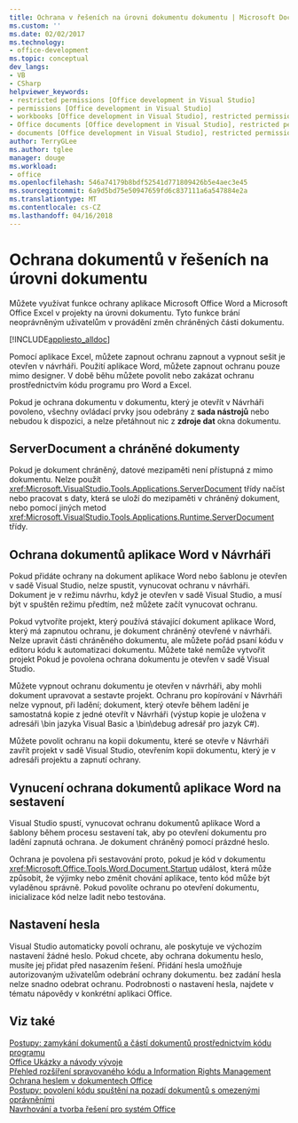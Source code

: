 ```yaml
---
title: Ochrana v řešeních na úrovni dokumentu dokumentu | Microsoft Docs
ms.custom: ''
ms.date: 02/02/2017
ms.technology:
- office-development
ms.topic: conceptual
dev_langs:
- VB
- CSharp
helpviewer_keywords:
- restricted permissions [Office development in Visual Studio]
- permissions [Office development in Visual Studio]
- workbooks [Office development in Visual Studio], restricted permissions
- Office documents [Office development in Visual Studio], restricted permissions
- documents [Office development in Visual Studio], restricted permissions
author: TerryGLee
ms.author: tglee
manager: douge
ms.workload:
- office
ms.openlocfilehash: 546a74179b8bdf52541d771809426b5e4aec3e45
ms.sourcegitcommit: 6a9d5bd75e50947659fd6c837111a6a547884e2a
ms.translationtype: MT
ms.contentlocale: cs-CZ
ms.lasthandoff: 04/16/2018
---
```

# <a name="document-protection-in-document-level-solutions"></a>Ochrana dokumentů v řešeních na úrovni dokumentu
  Můžete využívat funkce ochrany aplikace Microsoft Office Word a Microsoft Office Excel v projekty na úrovni dokumentu. Tyto funkce brání neoprávněným uživatelům v provádění změn chráněných části dokumentu.  
  
 [!INCLUDE[appliesto_alldoc](../vsto/includes/appliesto-alldoc-md.md)]  
  
 Pomocí aplikace Excel, můžete zapnout ochranu zapnout a vypnout sešit je otevřen v návrháři. Použití aplikace Word, můžete zapnout ochranu pouze mimo designer. V době běhu můžete povolit nebo zakázat ochranu prostřednictvím kódu programu pro Word a Excel.  
  
 Pokud je ochrana dokumentu v dokumentu, který je otevřít v Návrháři povoleno, všechny ovládací prvky jsou odebrány z **sada nástrojů** nebo nebudou k dispozici, a nelze přetáhnout nic z **zdroje dat** okna dokumentu.  
  
## <a name="serverdocument-and-protected-documents"></a>ServerDocument a chráněné dokumenty  
 Pokud je dokument chráněný, datové mezipaměti není přístupná z mimo dokumentu. Nelze použít <xref:Microsoft.VisualStudio.Tools.Applications.ServerDocument> třídy načíst nebo pracovat s daty, která se uloží do mezipaměti v chráněný dokument, nebo pomocí jiných metod <xref:Microsoft.VisualStudio.Tools.Applications.Runtime.ServerDocument> třídy.  
  
## <a name="word-document-protection-in-the-designer"></a>Ochrana dokumentů aplikace Word v Návrháři  
 Pokud přidáte ochrany na dokument aplikace Word nebo šablonu je otevřen v sadě Visual Studio, nelze spustit, vynucovat ochranu v návrháři. Dokument je v režimu návrhu, když je otevřen v sadě Visual Studio, a musí být v spuštěn režimu předtím, než můžete začít vynucovat ochranu.  
  
 Pokud vytvoříte projekt, který používá stávající dokument aplikace Word, který má zapnutou ochranu, je dokument chráněný otevřené v návrháři. Nelze upravit části chráněného dokumentu, ale můžete pořád psaní kódu v editoru kódu k automatizaci dokumentu. Můžete také nemůže vytvořit projekt Pokud je povolena ochrana dokumentu je otevřen v sadě Visual Studio.  
  
 Můžete vypnout ochranu dokumentu je otevřen v návrháři, aby mohli dokument upravovat a sestavte projekt. Ochranu pro kopírování v Návrháři nelze vypnout, při ladění; dokument, který otevře během ladění je samostatná kopie z jedné otevřít v Návrháři (výstup kopie je uložena v adresáři \bin jazyka Visual Basic a \bin\debug adresář pro jazyk C#).  
  
 Můžete povolit ochranu na kopii dokumentu, které se otevře v Návrháři zavřít projekt v sadě Visual Studio, otevřením kopii dokumentu, který je v adresáři projektu a zapnutí ochrany.  
  
## <a name="enforcing-word-document-protection-on-build"></a>Vynucení ochrana dokumentů aplikace Word na sestavení  
 Visual Studio spustí, vynucovat ochranu dokumentů aplikace Word a šablony během procesu sestavení tak, aby po otevření dokumentu pro ladění zapnutá ochrana. Je dokument chráněný pomocí prázdné heslo.  
  
 Ochrana je povolena při sestavování proto, pokud je kód v dokumentu <xref:Microsoft.Office.Tools.Word.Document.Startup> událost, která může způsobit, že výjimky nebo změnit chování aplikace, tento kód může být vyladěnou správně. Pokud povolíte ochranu po otevření dokumentu, inicializace kód nelze ladit nebo testována.  
  
## <a name="setting-the-password"></a>Nastavení hesla  
 Visual Studio automaticky povolí ochranu, ale poskytuje ve výchozím nastavení žádné heslo. Pokud chcete, aby ochrana dokumentu heslo, musíte jej přidat před nasazením řešení. Přidání hesla umožňuje autorizovaným uživatelům odebrání ochrany dokumentu. bez zadání hesla nelze snadno odebrat ochranu. Podrobnosti o nastavení hesla, najdete v tématu nápovědy v konkrétní aplikaci Office.  
  
## <a name="see-also"></a>Viz také  
 [Postupy: zamykání dokumentů a částí dokumentů prostřednictvím kódu programu](../vsto/how-to-programmatically-protect-documents-and-parts-of-documents.md)   
 [Office Ukázky a návody vývoje](../vsto/office-development-samples-and-walkthroughs.md)   
 [Přehled rozšíření spravovaného kódu a Information Rights Management](../vsto/information-rights-management-and-managed-code-extensions-overview.md)   
 [Ochrana heslem v dokumentech Office](../vsto/password-protection-on-office-documents.md)   
 [Postupy: povolení kódu spuštění na pozadí dokumentů s omezenými oprávněními](../vsto/how-to-permit-code-to-run-behind-documents-with-restricted-permissions.md)   
 [Navrhování a tvorba řešení pro systém Office](../vsto/designing-and-creating-office-solutions.md)  
  
  
